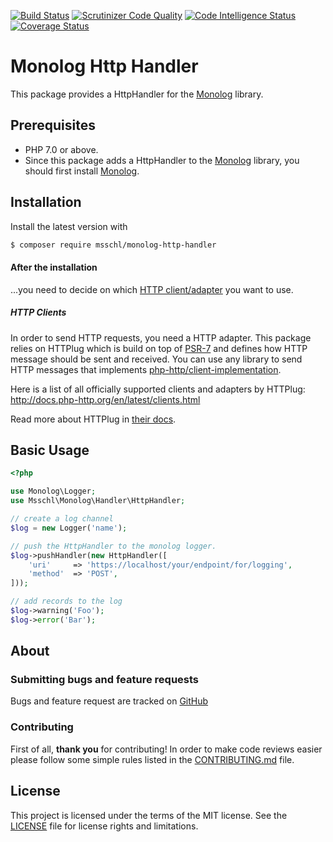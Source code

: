 [![Build Status](https://travis-ci.org/msschl/monolog-http-handler.svg?branch=master)](https://travis-ci.org/msschl/monolog-http-handler)
[![Scrutinizer Code Quality](https://scrutinizer-ci.com/g/msschl/monolog-http-handler/badges/quality-score.png?b=master)](https://scrutinizer-ci.com/g/msschl/monolog-http-handler/?branch=master)
[![Code Intelligence Status](https://scrutinizer-ci.com/g/msschl/monolog-http-handler/badges/code-intelligence.svg?b=master)](https://scrutinizer-ci.com/code-intelligence)
[![Coverage Status](https://coveralls.io/repos/github/msschl/monolog-http-handler/badge.svg?branch=master&service=github)](https://coveralls.io/github/msschl/monolog-http-handler?branch=master)

# Monolog Http Handler

This package provides a HttpHandler for the [Monolog](https://github.com/Seldaek/monolog) library.

Prerequisites
-------------

- PHP 7.0 or above.
- Since this package adds a HttpHandler to the [Monolog](https://github.com/Seldaek/monolog) library, you should first install [Monolog](https://github.com/Seldaek/monolog#installation).

Installation
------------

Install the latest version with

```bash
$ composer require msschl/monolog-http-handler
```

#### After the installation

...you need to decide on which [HTTP client/adapter](https://packagist.org/providers/php-http/client-implementation) you want to use.

##### HTTP Clients

In order to send HTTP requests, you need a HTTP adapter. This package relies on HTTPlug which is build on top of [PSR-7](https://www.php-fig.org/psr/psr-7/)
and defines how HTTP message should be sent and received. You can use any library to send HTTP messages that
implements [php-http/client-implementation](https://packagist.org/providers/php-http/client-implementation).

Here is a list of all officially supported clients and adapters by HTTPlug: http://docs.php-http.org/en/latest/clients.html

Read more about HTTPlug in [their docs](http://docs.php-http.org/en/latest/httplug/users.html).

Basic Usage
-----------

```php
<?php

use Monolog\Logger;
use Msschl\Monolog\Handler\HttpHandler;

// create a log channel
$log = new Logger('name');

// push the HttpHandler to the monolog logger.
$log->pushHandler(new HttpHandler([
    'uri'     => 'https://localhost/your/endpoint/for/logging',
    'method'  => 'POST',
]));

// add records to the log
$log->warning('Foo');
$log->error('Bar');
```

About
-----

### Submitting bugs and feature requests

Bugs and feature request are tracked on [GitHub](https://github.com/msschl/monolog-http-handler/issues)

### Contributing

First of all, **thank you** for contributing!
In order to make code reviews easier please follow some simple rules listed in the [CONTRIBUTING.md](CONTRIBUTING.md) file.

License
-------

This project is licensed under the terms of the MIT license.
See the [LICENSE](LICENSE.md) file for license rights and limitations.
